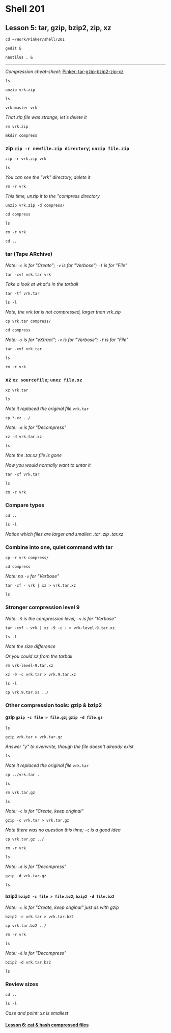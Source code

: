 # Shell 201
## Lesson 5: tar, gzip, bzip2, zip, xz

`cd ~/Work/Pinker/shell/201`

`gedit &`

`nautilus . &`
___

*Compression cheat-sheet:* [Pinker: tar-gzip-bzip2-zip-xz](https://github.com/inkVerb/Pinker/blob/master/tar-gzip-bzip2-zip-xz)

`ls`

`unzip vrk.zip`

`ls`

`vrk-master vrk`

*That zip file was strange, let's delete it*

`rm vrk.zip`

`mkdir compress`

### zip `zip -r newfile.zip directory`; `unzip file.zip`

`zip -r vrk.zip vrk`

`ls`

*You can see the "vrk" directory, delete it*

`rm -r vrk`

*This time, unzip it to the "compress directory*

`unzip vrk.zip -d compress/`

`cd compress`

`ls`

`rm -r vrk`

`cd ..`

### tar (Tape ARchive) 

*Note:* `-c` *is for "Create";* `-v` *is for "Verbose";* `-f` *is for "File"*

`tar -cvf vrk.tar vrk`

*Take a look at what's in the tarball*

`tar -tf vrk.tar`

`ls -l`

*Note, the vrk.tar is not compressed, larger than vrk.zip*

`cp vrk.tar compress/`

`cd compress`

*Note:* `-x` *is for "eXtract";* `-v` *is for "Verbose";* `-f` *is for "File"*

`tar -xvf vrk.tar`

`ls`

`rm -r vrk`

### xz `xz sourcefile`; `unxz file.xz`

`xz vrk.tar`

`ls`

*Note it replaced the original file* `vrk.tar`

`cp *.xz ../`

*Note:* `-d` *is for "Decompress"*

`xz -d vrk.tar.xz`

`ls`

*Note the .tar.xz file is gone*

*Now you would normally want to untar it*

`tar -xf vrk.tar`

`ls`

`rm -r vrk`

### Compare types

`cd ..`

`ls -l`

*Notice which files are larger and smaller: .tar .zip .tar.xz*

### Combine into one, quiet command with tar

`cp -r vrk compress/`

`cd compress`

*Note: no* `-v` *for "Verbose"*

`tar -cf - vrk | xz > vrk.tar.xz`

`ls`

### Stronger compression level 9

*Note:* `-9` *is the compression level;* `-v` *is for "Verbose"*

`tar -cvf - vrk | xz -9 -c - > vrk-level-9.tar.xz`

`ls -l`

*Note the size difference*

*Or you could xz from the tarball*

`rm vrk-level-9.tar.xz`

`xz -9 -c vrk.tar > vrk.9.tar.xz`

`ls -l`

`cp vrk.9.tar.xz ../`

### Other compression tools: gzip & bzip2

#### gzip `gzip -c file > file.gz`; `gzip -d file.gz`

`ls`

`gzip vrk.tar > vrk.tar.gz`

*Answer "y" to overwrite, though the file doesn't already exist*

`ls`

*Note it replaced the original file* `vrk.tar`

`cp ../vrk.tar .`

`ls`

`rm vrk.tar.gz`

`ls`

*Note:* `-c` *is for "Create, keep original"*

`gzip -c vrk.tar > vrk.tar.gz`

*Note there was no question this time;* `-c` *is a good idea*

`cp vrk.tar.gz ../`

`rm -r vrk`

`ls`

*Note:* `-d` *is for "Decompress"*

`gzip -d vrk.tar.gz`

`ls`

#### bzip2 `bzip2 -c file > file.bz2`; `bzip2 -d file.bz2`

*Note:* `-c` *is for "Create, keep original" just as with gzip*

`bzip2 -c vrk.tar > vrk.tar.bz2`

`cp vrk.tar.bz2 ../`

`rm -r vrk`

`ls`

*Note:* `-d` *is for "Decompress"*

`bzip2 -d vrk.tar.bz2`

`ls`

### Review sizes

`cd ..`

`ls -l`

*Case and point: xz is smallest*

#### [Lesson 6: cat & hash compressed files](https://github.com/inkVerb/pinker/blob/master/201-shell/Lesson-06.md)
